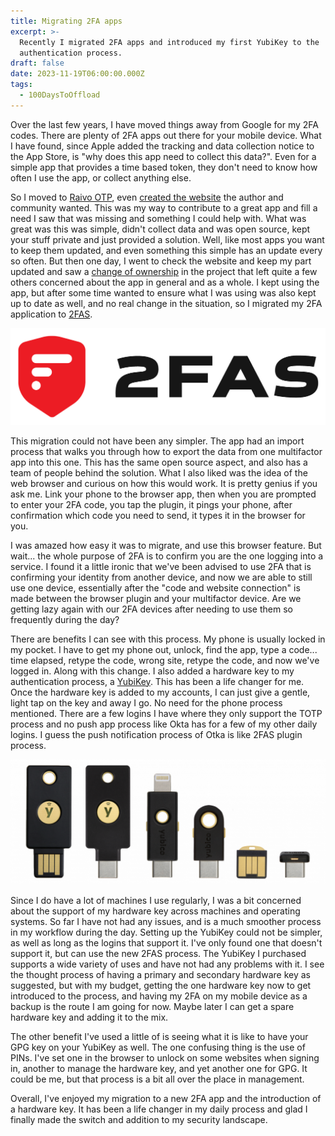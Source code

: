 ```yaml
---
title: Migrating 2FA apps
excerpt: >-
  Recently I migrated 2FA apps and introduced my first YubiKey to the
  authentication process.
draft: false
date: 2023-11-19T06:00:00.000Z
tags:
  - 100DaysToOffload
---
```


Over the last few years, I have moved things away from Google for my 2FA codes. There are plenty of 2FA apps out there for your mobile device. What I have found, since Apple added the tracking and data collection notice to the App Store, is "why does this app need to collect this data?". Even for a simple app that provides a time based token, they don't need to know how often I use the app, or collect anything else.

So I moved to [Raivo OTP](https://raivo-otp.com/), even [created the website](https://raivo-otp.com/) the author and community wanted. This was my way to contribute to a great app and fill a need I saw that was missing and something I could help with. What was great was this was simple, didn't collect data and was open source, kept your stuff private and just provided a solution. Well, like most apps you want to keep them updated, and even something this simple has an update every so often. But then one day, I went to check the website and keep my part updated and saw a [change of ownership](https://github.com/raivo-otp/marketing-website/issues/19#issuecomment-1655181820) in the project that left quite a few others concerned about the app in general and as a whole. I kept using the app, but after some time wanted to ensure what I was using was also kept up to date as well, and no real change in the situation, so I migrated my 2FA application to [2FAS](https://2fas.com/).

![2FAS logo](/static/images/posts/2fas_logo.png "2FAS Logo")

This migration could not have been any simpler. The app had an import process that walks you through how to export the data from one multifactor app into this one. This has the same open source aspect, and also has a team of people behind the solution. What I also liked was the idea of the web browser and curious on how this would work. It is pretty genius if you ask me. Link your phone to the browser app, then when you are prompted to enter your 2FA code, you tap the plugin, it pings your phone, after confirmation which code you need to send, it types it in the browser for you.

I was amazed how easy it was to migrate, and use this browser feature. But wait... the whole purpose of 2FA is to confirm you are the one logging into a service. I found it a little ironic that we've been advised to use 2FA that is confirming your identity from another device, and now we are able to still use one device, essentially after the "code and website connection" is made between the browser plugin and your multifactor device. Are we getting lazy again with our 2FA devices after needing to use them so frequently during the day?

There are benefits I can see with this process. My phone is usually locked in my pocket. I have to get my phone out, unlock, find the app, type a code... time elapsed, retype the code, wrong site, retype the code, and now we've logged in. Along with this change. I also added a hardware key to my authentication process, a [YubiKey](https://www.yubico.com/). This has been a life changer for me. Once the hardware key is added to my accounts, I can just give a gentle, light tap on the key and away I go. No need for the phone process mentioned. There are a few logins I have where they only support the TOTP process and no push app process like Okta has for a few of my other daily logins. I guess the push notification process of Otka is like 2FAS plugin process.

![List of current YubiKey models](/static/images/posts/yubikey.png "List of current YubiKey models")

Since I do have a lot of machines I use regularly, I was a bit concerned about the support of my hardware key across machines and operating systems. So far I have not had any issues, and is a much smoother process in my workflow during the day. Setting up the YubiKey could not be simpler, as well as long as the logins that support it. I've only found one that doesn't support it, but can use the new 2FAS process. The YubiKey I purchased supports a wide variety of uses and have not had any problems with it. I see the thought process of having a primary and secondary hardware key as suggested, but with my budget, getting the one hardware key now to get introduced to the process, and having my 2FA on my mobile device as a backup is the route I am going for now. Maybe later I can get a spare hardware key and adding it to the mix.

The other benefit I've used a little of is seeing what it is like to have your GPG key on your YubiKey as well. The one confusing thing is the use of PINs. I've set one in the browser to unlock on some websites when signing in, another to manage the hardware key, and yet another one for GPG. It could be me, but that process is a bit all over the place in management.

Overall, I've enjoyed my migration to a new 2FA app and the introduction of a hardware key. It has been a life changer in my daily process and glad I finally made the switch and addition to my security landscape.
